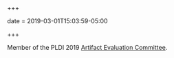 +++

date = 2019-03-01T15:03:59-05:00

+++

Member of the PLDI 2019 [Artifact Evaluation Committee](https://pldi19.sigplan.org/committee/pldi-2019-pldi-research-artifacts-artifact-evaluation-committee).
